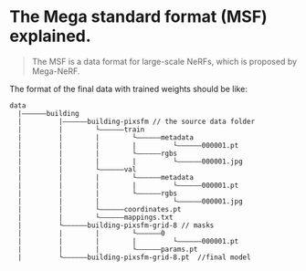 # The Mega standard format (MSF) explained.

> The MSF is a data format for large-scale NeRFs, which is proposed by Mega-NeRF.

The format of the final data with trained weights should be like:
```
data
  |——————building
  |         |——————building-pixsfm // the source data folder
  |         |        └——————train
  |         |        |        └——————metadata
  |         |        |        |         └——————000001.pt   
  |         |        |        └——————rgbs
  |         |        |        |         └——————000001.jpg   
  |         |        └——————val
  |         |        |        └——————metadata
  |         |        |        |         └——————000001.pt   
  |         |        |        └——————rgbs
  |         |        |                  └——————000001.jpg    
  |         |        └——————coordinates.pt
  |         |        └——————mappings.txt
  |         └——————building-pixsfm-grid-8 // masks
  |         |        |        └——————0
  |         |        |        |         └——————000001.pt  
  |         |        |        └——————params.pt
  |         └——————building-pixsfm-grid-8.pt  //final model
```